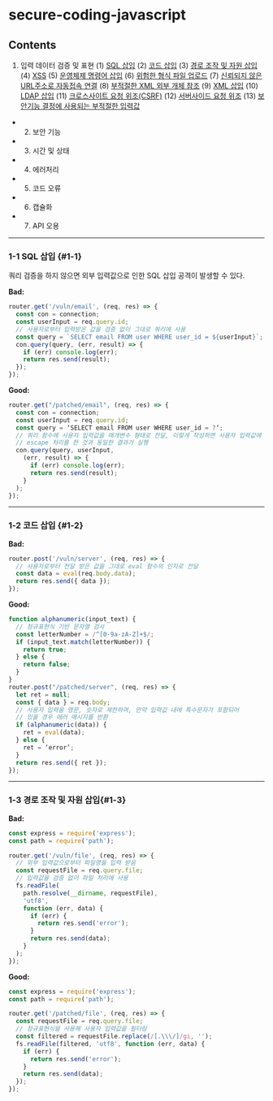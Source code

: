 # secure-coding-javascript

## Contents

1. 입력 데이터 검증 및 표현
   (1) [SQL 삽입](#1-1)
   (2) [코드 삽입](#1-2)
   (3) [경로 조작 및 자원 삽입](#1-3)
   (4) [XSS](#1-4)
   (5) [운영체제 명령어 삽입](#1-5)
   (6) [위험한 형식 파일 업로드](#1-6)
   (7) [신뢰되지 않은 URL주소로 자동접속 연결](#1-7)
   (8) [부적절한 XML 외부 개체 참조]($1-8)
   (9) [XML 삽입](#1-9)
   (10) [LDAP 삽입](#1-10)
   (11) [크로스사이트 요청 위조(CSRF)](#1-11)
   (12) [서버사이드 요청 위조](#1-12)
   (13) [보안기능 결정에 사용되는 부적절한 입력값](#1-13)

- 2. 보안 기능

- 3. 시간 및 상태

- 4. 에러처리

- 5. 코드 오류

- 6. 캡슐화

- 7. API 오용

---

### 1-1 SQL 삽입 {#1-1}

쿼리 검증을 하지 않으면 외부 입력값으로 인한 SQL 삽입 공격이 발생할 수 있다.

**Bad:**

```javascript
router.get('/vuln/email', (req, res) => {
  const con = connection;
  const userInput = req.query.id;
  // 사용자로부터 입력받은 값을 검증 없이 그대로 쿼리에 사용
  const query = `SELECT email FROM user WHERE user_id = ${userInput}`;
  con.query(query, (err, result) => {
    if (err) console.log(err);
    return res.send(result);
  });
});
```

**Good:**

```javascript
router.get("/patched/email", (req, res) => {
  const con = connection;
  const userInput = req.query.id;
  const query = ‘SELECT email FROM user WHERE user_id = ?‘;
  // 쿼리 함수에 사용자 입력값을 매개변수 형태로 전달, 이렇게 작성하면 사용자 입력값에
  // escape 처리를 한 것과 동일한 결과가 실행
  con.query(query, userInput,
    (err, result) => {
      if (err) console.log(err);
      return res.send(result);
    }
  );
});
```

---

### 1-2 코드 삽입 {#1-2}

**Bad:**

```javascript
router.post('/vuln/server', (req, res) => {
  // 사용자로부터 전달 받은 값을 그대로 eval 함수의 인자로 전달
  const data = eval(req.body.data);
  return res.send({ data });
});
```

**Good:**

```javascript
function alphanumeric(input_text) {
  // 정규표현식 기반 문자열 검사
  const letterNumber = /^[0-9a-zA-Z]+$/;
  if (input_text.match(letterNumber)) {
    return true;
  } else {
    return false;
  }
}
router.post("/patched/server", (req, res) => {
  let ret = null;
  const { data } = req.body;
  // 사용자 입력을 영문, 숫자로 제한하며, 만약 입력값 내에 특수문자가 포함되어
  // 있을 경우 에러 메시지를 반환
  if (alphanumeric(data)) {
    ret = eval(data);
  } else {
    ret = ‘error’;
  }
  return res.send({ ret });
});
```

---

### 1-3 경로 조작 및 자원 삽입{#1-3}

**Bad:**

```javascript
const express = require('express');
const path = require('path');

router.get('/vuln/file', (req, res) => {
  // 외부 입력값으로부터 파일명을 입력 받음
  const requestFile = req.query.file;
  // 입력값을 검증 없이 파일 처리에 사용
  fs.readFile(
    path.resolve(__dirname, requestFile),
    'utf8',
    function (err, data) {
      if (err) {
        return res.send('error');
      }
      return res.send(data);
    }
  );
});
```

**Good:**

```javascript
const express = require('express');
const path = require('path');

router.get('/patched/file', (req, res) => {
  const requestFile = req.query.file;
  // 정규표현식을 사용해 사용자 입력값을 필터링
  const filtered = requestFile.replace(/[.\\\/]/gi, '');
  fs.readFile(filtered, 'utf8', function (err, data) {
    if (err) {
      return res.send('error');
    }
    return res.send(data);
  });
});
```
